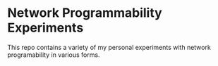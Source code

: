 # Network Programmability Experiments
This repo contains a variety of my personal experiments with network programability in various forms. 
